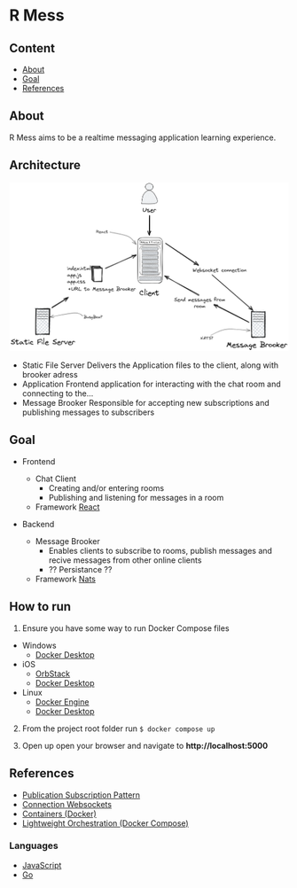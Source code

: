 # R Mess

## Content

- [About](#about)
- [Goal](#goal)
- [References](#references)

## About

R Mess aims to be a realtime messaging application learning experience.

## Architecture

![Architecture Diagram](./docs/architecture.png)

- Static File Server
  Delivers the Application files to the client, along with brooker adress
- Application
  Frontend application for interacting with the chat room and connecting to the...
- Message Brooker
  Responsible for accepting new subscriptions and publishing messages to subscribers

## Goal

- Frontend
  - Chat Client
    - Creating and/or entering rooms
    - Publishing and listening for messages in a room
  - Framework [React](https://react.dev/)

- Backend
  - Message Brooker
    - Enables clients to subscribe to rooms, publish messages and recive messages from other online clients
    - ?? Persistance ??
  - Framework [Nats](https://nats.io/)

## How to run

1. Ensure you have some way to run Docker Compose files
  - Windows
    - [Docker Desktop](https://www.docker.com/products/docker-desktop/)
  - iOS
    - [OrbStack](https://orbstack.dev/)
    - [Docker Desktop](https://www.docker.com/products/docker-desktop/)
  - Linux
    - [Docker Engine](https://docs.docker.com/engine/install/ubuntu/)
    - [Docker Desktop](https://www.docker.com/products/docker-desktop/)

2. From the project root folder run ```$ docker compose up```

3. Open up open your browser and navigate to **http://localhost:5000**

## References

- [Publication Subscription Pattern](https://en.wikipedia.org/wiki/Publish%E2%80%93subscribe_pattern)
- [Connection Websockets](https://en.wikipedia.org/wiki/WebSocket)
- [Containers (Docker)](https://www.docker.com/resources/what-container/)
- [Lightweight Orchestration (Docker Compose)](https://docs.docker.com/compose/)

### Languages

  - [JavaScript](https://www.ecma-international.org/publications-and-standards/standards/ecma-262/)
  - [Go](https://go.dev/)
